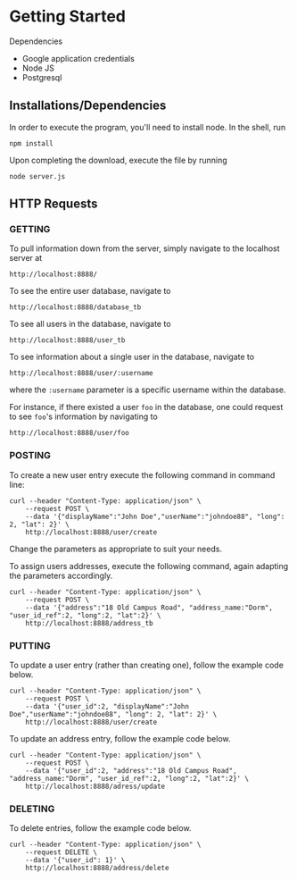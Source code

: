 # Getting Started

Dependencies
- Google application credentials
- Node JS
- Postgresql

## Installations/Dependencies

In order to execute the program, you'll need to install node. In the shell, run
```
npm install
```

Upon completing the download, execute the file by running
```
node server.js
```

## HTTP Requests

### GETTING
To pull information down from the server, simply navigate to the localhost server at
```
http://localhost:8888/
```
To see the entire user database, navigate to
```
http://localhost:8888/database_tb
```
To see all users in the database, navigate to
```
http://localhost:8888/user_tb
```
To see information about a single user in the database, navigate to
```
http://localhost:8888/user/:username
```
where the `:username` parameter is a specific username within the database.

For instance, if there existed a user `foo` in the database, one could request to see `foo`'s information by navigating to
```
http://localhost:8888/user/foo
```
### POSTING
To create a new user entry execute the following command in command line:
```
curl --header "Content-Type: application/json" \
    --request POST \
    --data '{"displayName":"John Doe","userName":"johndoe88", "long": 2, "lat": 2}' \
    http://localhost:8888/user/create
```
Change the parameters as appropriate to suit your needs.

To assign users addresses, execute the following command, again adapting the parameters accordingly.
```
curl --header "Content-Type: application/json" \
    --request POST \
    --data '{"address":"18 Old Campus Road", "address_name:"Dorm", "user_id_ref":2, "long":2, "lat":2}' \
    http://localhost:8888/address_tb
```

### PUTTING

To update a user entry (rather than creating one), follow the example code below.

```
curl --header "Content-Type: application/json" \
    --request POST \
    --data '{"user_id":2, "displayName":"John Doe","userName":"johndoe88", "long": 2, "lat": 2}' \
    http://localhost:8888/user/create
```

To update an address entry, follow the example code below.

```
curl --header "Content-Type: application/json" \
    --request POST \
    --data '{"user_id":2, "address":"18 Old Campus Road", "address_name:"Dorm", "user_id_ref":2, "long":2, "lat":2}' \
    http://localhost:8888/adress/update
```

### DELETING
To delete entries, follow the example code below.

```
curl --header "Content-Type: application/json" \
    --request DELETE \
    --data '{"user_id": 1}' \
    http://localhost:8888/address/delete
```
